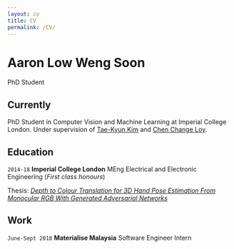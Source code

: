 ```yaml
---
layout: cv
title: CV
permalink: /CV/
---
```

# Aaron Low Weng Soon
PhD Student

<!--
<div id="webaddress">
<a href="aaronlws95@gmail.com">aaronlws95@gmail.com</a>
| <a href="https://aaronlws95.github.io">website</a>
</div>
-->

## Currently

PhD Student in Computer Vision and Machine Learning at Imperial College London. Under supervision of [Tae-Kyun Kim](https://sites.google.com/view/tkkim/) and [Chen Change Loy](http://personal.ie.cuhk.edu.hk/~ccloy/).

## Education 

`2014-18`
__Imperial College London__ MEng Electrical and Electronic Engineering (_First class honours_) 

Thesis: [_Depth to Colour Translation for 3D Hand Pose Estimation From
Monocular RGB With Generated Adversarial Networks_](https://labicvl.github.io/docs/thesis/MEng_thesis/awl14.pdf)

## Work

`June-Sept 2018`
    __Materialise Malaysia__ Software Engineer Intern 

<!-- ### Footer

Last updated: December 2018 -->